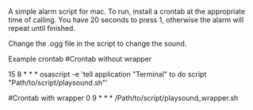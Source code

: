 A simple alarm script for mac. To run, install a crontab at the appropriate time of calling. You have 20 seconds to press 1, otherwise the alarm will repeat until finished. 

Change the .ogg file in the script to change the sound. 

Example crontab
#Crontab without wrapper

15 8  * * * osascript -e 'tell application "Terminal" to do script "Path/to/script/playsound.sh"'

#Crontab with wrapper
0  9  * * * /Path/to/script/playsound_wrapper.sh 
